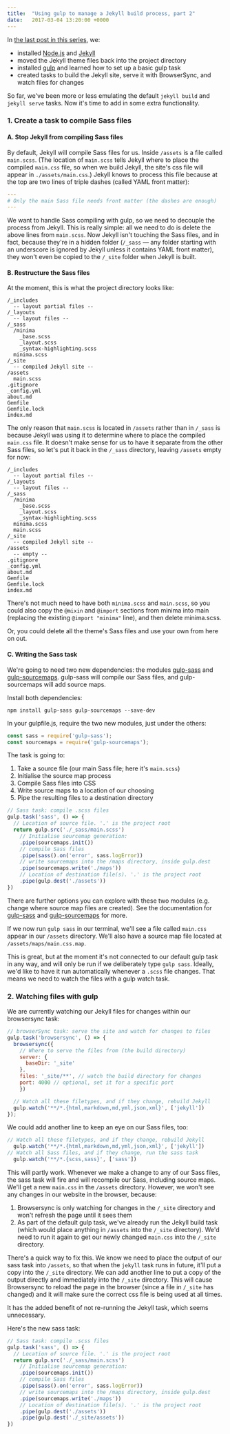 ```yaml
---
title:  "Using gulp to manage a Jekyll build process, part 2"
date:   2017-03-04 13:20:00 +0000
---
```


In [the last post in this series](/articles/2017/01/10/using-gulp-to-manage-a-jekyll-build/), we:

- installed [Node.js](https://nodejs.org/) and [Jekyll](https://jekyllrb.com/)
- moved the Jekyll theme files back into the project directory
- installed [gulp](http://gulpjs.com/) and learned how to set up a basic gulp task
- created tasks to build the Jekyll site, serve it with BrowserSync, and watch files for changes

So far, we've been more or less emulating the default `jekyll build` and `jekyll serve` tasks. Now it's time to add in some extra functionality.

### 1. Create a task to compile Sass files

#### A. Stop Jekyll from compiling Sass files

By default, Jekyll will compile Sass files for us. Inside `/assets` is a file called `main.scss`. (The location of `main.scss` tells Jekyll where to place the compiled `main.css` file, so when we build Jekyll, the site's css file will appear in `./assets/main.css`.) Jekyll knows to process this file because at the top are two lines of triple dashes (called YAML front matter):

``` yml
---
# Only the main Sass file needs front matter (the dashes are enough)
---
```

We want to handle Sass compiling with gulp, so we need to decouple the process from Jekyll. This is really simple: all we need to do is delete the above lines from `main.scss`. Now Jekyll isn't touching the Sass files, and in fact, because they're in a hidden folder (`/_sass` &mdash; any folder starting with an underscore is ignored by Jekyll unless it contains YAML front matter), they won't even be copied to the `/_site` folder when Jekyll is built.

#### B. Restructure the Sass files

At the moment, this is what the project directory looks like:

```
/_includes
  -- layout partial files --
/_layouts
  -- layout files --
/_sass
  /minima
    _base.scss
    _layout.scss
    _syntax-highlighting.scss
  minima.scss
/_site
  -- compiled Jekyll site --
/assets
  main.scss
.gitignore
_config.yml
about.md
Gemfile
Gemfile.lock
index.md
```

The only reason that `main.scss` is located in `/assets` rather than in `/_sass` is because Jekyll was using it to determine where to place the compiled `main.css` file. It doesn't make sense for us to have it separate from the other Sass files, so let's put it back in the `/_sass` directory, leaving `/assets` empty for now:

```
/_includes
  -- layout partial files --
/_layouts
  -- layout files --
/_sass
  /minima
    _base.scss
    _layout.scss
    _syntax-highlighting.scss
  minima.scss
  main.scss
/_site
  -- compiled Jekyll site --
/assets
  -- empty --
.gitignore
_config.yml
about.md
Gemfile
Gemfile.lock
index.md
```

There's not much need to have both `minima.scss` and `main.scss`, so you could also copy the `@mixin` and `@import` sections from minima into main (replacing the existing `@import "minima"` line), and then delete minima.scss.

Or, you could delete all the theme's Sass files and use your own from here on out.

#### C. Writing the Sass task

We're going to need two new dependencies: the modules [gulp-sass](https://github.com/dlmanning/gulp-sass) and [gulp-sourcemaps](https://github.com/floridoo/gulp-sourcemaps). gulp-sass will compile our Sass files, and gulp-sourcemaps will add source maps. 

Install both dependencies: 

```
npm install gulp-sass gulp-sourcemaps --save-dev
```

In your gulpfile.js, require the two new modules, just under the others:

``` js
const sass = require('gulp-sass');
const sourcemaps = require('gulp-sourcemaps');
```

The task is going to:

1. Take a source file (our main Sass file; here it's `main.scss`)
2. Initialise the source map process
3. Compile Sass files into CSS
4. Write source maps to a location of our choosing
5. Pipe the resulting files to a destination directory

``` js
// Sass task: compile .scss files
gulp.task('sass', () => {
  // Location of source file. '.' is the project root
  return gulp.src('./_sass/main.scss') 
    // Initialise sourcemap generation:
    .pipe(sourcemaps.init())
    // compile Sass files
    .pipe(sass().on('error', sass.logError))
    // write sourcemaps into the /maps directory, inside gulp.dest
    .pipe(sourcemaps.write('./maps'))
    // Location of destination file(s). '.' is the project root
    .pipe(gulp.dest('./assets'))
})
```

There are further options you can explore with these two modules (e.g. change where source map files are created). See the documentation for [gulp-sass](https://github.com/dlmanning/gulp-sass) and [gulp-sourcemaps](https://github.com/floridoo/gulp-sourcemaps) for more.

If we now run `gulp sass` in our terminal, we'll see a file called `main.css` appear in our `/assets` directory. We'll also have a source map file located at `/assets/maps/main.css.map`.

This is great, but at the moment it's not connected to our default gulp task in any way, and will only be run if we deliberately type `gulp sass`. Ideally, we'd like to have it run automatically whenever a `.scss` file changes. That means we need to watch the files with a gulp watch task.

### 2. Watching files with gulp

We are currently watching our Jekyll files for changes within our browsersync task:

``` js
// browserSync task: serve the site and watch for changes to files
gulp.task('browsersync', () => {
  browsersync({
    // Where to serve the files from (the build directory)
    server: {
      baseDir: '_site'
    },
    files: '_site/**', // watch the build directory for changes
    port: 4000 // optional, set it for a specific port
    })

  // Watch all these filetypes, and if they change, rebuild Jekyll
  gulp.watch('**/*.{html,markdown,md,yml,json,xml}', ['jekyll'])
});
```

We could add another line to keep an eye on our Sass files, too:

``` js
// Watch all these filetypes, and if they change, rebuild Jekyll
  gulp.watch('**/*.{html,markdown,md,yml,json,xml}', ['jekyll'])
// Watch all Sass files, and if they change, run the sass task
  gulp.watch('**/*.{scss,sass}', ['sass'])
```

This will partly work. Whenever we make a change to any of our Sass files, the sass task will fire and will recompile our Sass, including source maps. We'll get a new `main.css` in the `/assets` directory. However, we won't see any changes in our website in the browser, because:

1. Browsersync is only watching for changes in the `/_site` directory and won't refresh the page until it sees them
2. As part of the default gulp task, we've already run the Jekyll build task (which would place anything in `/assets` into the `/_site` directory). We'd need to run it again to get our newly changed `main.css` into the `/_site` directory.

There's a quick way to fix this. We know we need to place the output of our sass task into `/assets`, so that when the `jekyll` task runs in future, it'll put a copy into the `/_site` directory. We can add another line to put a copy of the output directly and immediately into the `/_site` directory. This will cause Browsersync to reload the page in the browser (since a file in `/_site` has changed) and it will make sure the correct css file is being used at all times. 

It has the added benefit of not re-running the Jekyll task, which seems unnecessary.

Here's the new sass task:

``` js
// Sass task: compile .scss files
gulp.task('sass', () => {
  // Location of source file. '.' is the project root
  return gulp.src('./_sass/main.scss') 
    // Initialise sourcemap generation:
    .pipe(sourcemaps.init())
    // compile Sass files
    .pipe(sass().on('error', sass.logError))
    // write sourcemaps into the /maps directory, inside gulp.dest
    .pipe(sourcemaps.write('./maps'))
    // Location of destination file(s). '.' is the project root
    .pipe(gulp.dest('./assets'))
    .pipe(gulp.dest('./_site/assets'))
})
```
